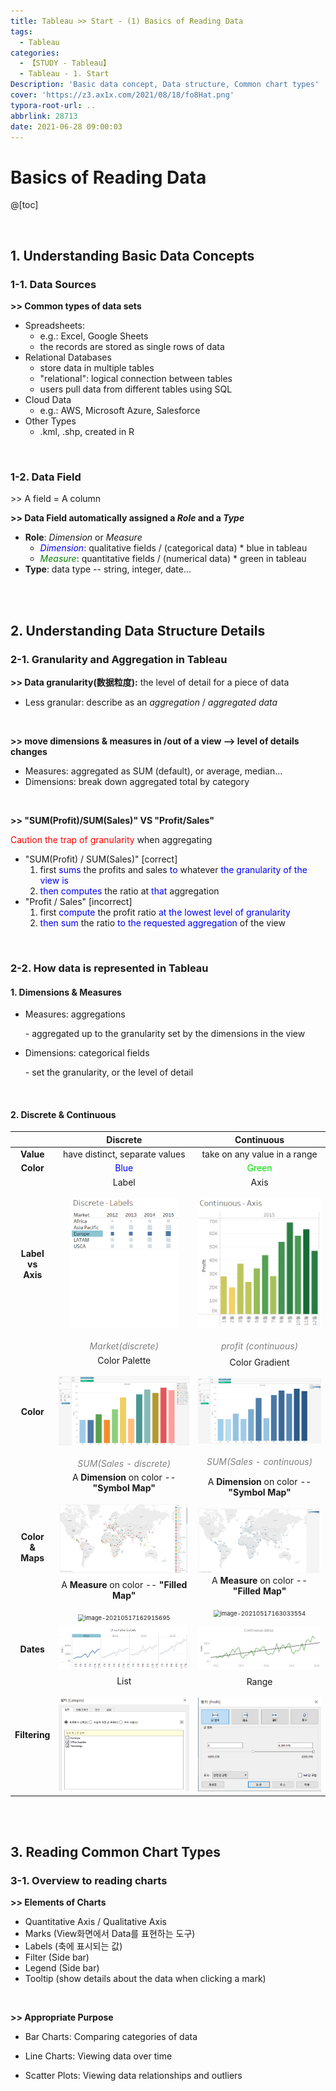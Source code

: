 ```yaml
---
title: Tableau >> Start - (1) Basics of Reading Data
tags:
  - Tableau
categories:
  - 【STUDY - Tableau】
  - Tableau - 1. Start
Description: 'Basic data concept, Data structure, Common chart types'
cover: 'https://z3.ax1x.com/2021/08/18/fo8Hat.png'
typora-root-url: ..
abbrlink: 28713
date: 2021-06-28 09:00:03
---
```


# Basics of Reading Data

@[toc]

<br />

## **1. Understanding Basic Data Concepts**

### 1-1. Data Sources

**\>> Common types of data sets**

* Spreadsheets:
  * e.g.: Excel, Google Sheets
  * the records are stored as single rows of data
* Relational Databases
  * store data in multiple tables
  * "relational": logical connection between tables
  * users pull data from different tables using SQL
* Cloud Data
  * e.g.: AWS, Microsoft Azure, Salesforce
* Other Types
  * .kml, .shp, created in R

<br />

### 1-2. Data Field

\>> A field = A column

**\>> Data Field automatically assigned a *Role* and a  *Type***

* **Role**: *Dimension* or *Measure*
  * <font color = 'blue'>*Dimension*</font>: qualitative fields / (categorical data)   * blue in tableau
  * <font color = 'green'>*Measure*</font>: quantitative fields / (numerical data)      * green in tableau
* **Type**: data type -- string, integer, date...

<br />

<br />

## **2. Understanding Data Structure Details**

### 2-1. Granularity and Aggregation in Tableau

**\>> Data granularity(数据粒度):** the level of detail for a piece of data

* Less granular: describe as an *aggregation* / *aggregated data*

<br />

**\>> move dimensions & measures in /out of a view --> level of details changes**

* Measures: aggregated as SUM (default), or average, median...
* Dimensions: break down aggregated total by category

<br />

**\>> "SUM(Profit)/SUM(Sales)"  VS  "Profit/Sales"**

<font color = 'red'>Caution the trap of granularity</font> when aggregating

* "SUM(Profit) / SUM(Sales)"   [correct]
  1. first <font color = 'blue'>sums</font> the profits and sales <font color = 'blue'>to</font> whatever <font color = 'blue'>the granularity of the view is</font>
  2. <font color = 'blue'>then computes</font> the ratio at <font color = 'blue'>that</font> aggregation
* "Profit / Sales"  [incorrect]
  1. first <font color = 'blue'>compute</font> the profit ratio <font color = 'blue'>at the lowest level of granularity</font>
  2. <font color = 'blue'>then sum</font> the ratio <font color = 'blue'>to the requested aggregation</font> of the view

<br />

### 2-2. How data is represented in Tableau

#### 1. Dimensions & Measures

* Measures: aggregations

  \- aggregated up to the granularity set by the dimensions in the view

* Dimensions: categorical fields

  \- set the granularity, or the level of detail

<br />

#### 2. Discrete & Continuous

|                           |                           Discrete                           |                          Continuous                          |
| :-----------------------: | :----------------------------------------------------------: | :----------------------------------------------------------: |
|         **Value**         |                have distinct, separate values                |                 take on any value in a range                 |
|         **Color**         |               <font color = 'blue'>Blue</font>               |            <font color = 'viridans'>Green</font>             |
| **Label <br>vs<br> Axis** | Label<br><br><img src="/images/S-Tableau-Start-1/image-20210517161223334.png" alt="image-20210517161223334" style="zoom:50%;" /><br><br>*<font color = 'gray'>Market(discrete)</font>* | Axis<br/><br/><img src="/images/S-Tableau-Start-1/image-20210517160710233.png" alt="image-20210517160710233" style="zoom:50%;" /><br> <br>*<font color = 'gray'>profit (continuous)</font>* |
|         **Color**         | Color Palette<br/><br/><img src="/images/S-Tableau-Start-1/image-20210517161958731.png" alt="image-20210517161958731" style="zoom:25%;" /><br/><br/>*<font color = 'gray'>SUM(Sales - discrete)</font>* | Color Gradient<br/><br/><img src="/images/S-Tableau-Start-1/image-20210517162028994.png" alt="image-20210517162028994" style="zoom:25%;" /><br/> <br/>*<font color = 'gray'>SUM(Sales - continuous)</font>* |
| **Color <br>& <br>Maps**  | A **Dimension** on color -- **"Symbol Map"**<br><br><img src="/images/S-Tableau-Start-1/image-20210517162753289.png" alt="image-20210517162753289" style="zoom:67%;" /><br>A **Measure** on color -- **"Filled Map"**<br><br><img src="C:\Users\IM4\AppData\Roaming\Typora\typora-user-images\image-20210517162915695.png" alt="image-20210517162915695" style="zoom:67%;" /><br> | A **Dimension** on color -- **"Symbol Map"**<br/><br/><img src="/images/S-Tableau-Start-1/image-20210517163002064.png" alt="image-20210517163002064" style="zoom:67%;" /><br/>A **Measure** on color -- **"Filled Map"**<br/><br/><img src="C:\Users\IM4\AppData\Roaming\Typora\typora-user-images\image-20210517163033554.png" alt="image-20210517163033554" style="zoom:67%;" /><br> |
|         **Dates**         | <img src="/images/S-Tableau-Start-1/image-20210517163347483.png" alt="image-20210517163347483" style="zoom: 50%;" /> | <img src="/images/S-Tableau-Start-1/image-20210517163408062.png" alt="image-20210517163408062" style="zoom:50%;" /> |
|       **Filtering**       | List<br><br><img src="/images/S-Tableau-Start-1/image-20210517163617518.png" alt="image-20210517163617518" style="zoom: 67%;" /> | Range<br/><br/><img src="/images/S-Tableau-Start-1/image-20210517163720510.png" alt="image-20210517163720510" style="zoom:67%;" /> |

<br />

<br />

## **3. Reading Common Chart Types**

### 3-1. Overview to reading charts

**\>> Elements of Charts**

* Quantitative Axis / Qualitative Axis
* Marks (View화면에서 Data를 표현하는 도구)
* Labels (축에 표시되는 값)
* Filter (Side bar)
* Legend (Side bar)
* Tooltip (show details about the data when clicking a mark)

<br />

**>> Appropriate Purpose**

* Bar Charts: Comparing categories of data

* Line Charts: Viewing data over time

* Scatter Plots: Viewing data relationships and outliers


<br />

<br />
